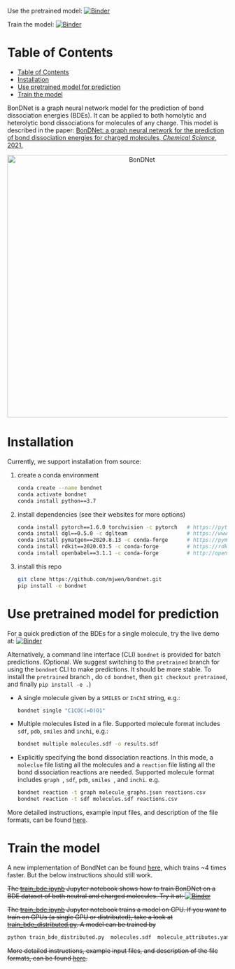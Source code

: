 Use the pretrained model:
[![Binder](https://mybinder.org/badge_logo.svg)](https://mybinder.org/v2/gh/mjwen/bondnet/pretrained?filepath=bondnet%2Fscripts%2Fpredict_binder.ipynb)

Train the model:
[![Binder](https://mybinder.org/badge_logo.svg)](https://mybinder.org/v2/gh/mjwen/bondnet/pretrained?filepath=bondnet%2Fscripts%2Ftrain_bde.ipynb)

# Table of Contents

- [Table of Contents](#table-of-contents)
- [Installation](#installation)
- [Use pretrained model for prediction](#use-pretrained-model-for-prediction)
- [Train the model](#train-the-model)

BonDNet is a graph neural network model for the prediction of bond dissociation
energies (BDEs). It can be applied to both homolytic and heterolytic bond dissociations
for molecules of any charge. This model is described in the paper:
[BonDNet: a graph neural network for the prediction of bond dissociation
energies for charged molecules, _Chemical Science_, 2021.](https://doi.org/10.1039/D0SC05251E)

<p align="center">
<img src="bondnet.png" alt="BonDNet" width="600">
</p>

# Installation

Currently, we support installation from source:

1. create a conda environment

   ```bash
   conda create --name bondnet
   conda activate bondnet
   conda install python==3.7
   ```

2. install dependencies (see their websites for more options)

   ```bash
   conda install pytorch==1.6.0 torchvision -c pytorch   # https://pytorch.org
   conda install dgl==0.5.0 -c dglteam                   # https://www.dgl.ai/pages/start.html
   conda install pymatgen==2020.8.13 -c conda-forge      # https://pymatgen.org/installation.html
   conda install rdkit==2020.03.5 -c conda-forge         # https://rdkit.org/docs/Install.html
   conda install openbabel==3.1.1 -c conda-forge         # http://openbabel.org/wiki/Category:Installation
   ```

3. install this repo
   ```bash
   git clone https://github.com/mjwen/bondnet.git
   pip install -e bondnet
   ```

# Use pretrained model for prediction

For a quick prediction of the BDEs for a single molecule, try the live demo at:
[![Binder](https://mybinder.org/badge_logo.svg)](https://mybinder.org/v2/gh/mjwen/bondnet/pretrained?filepath=bondnet%2Fscripts%2Fpredict_binder.ipynb)

Alternatively, a command line interface (CLI) `bondnet` is provided for batch predictions.
(Optional. We suggest switching to the `pretrained` branch for using the `bondnet` CLI
to make predictions. It should be more stable. To install the `pretrained` branch
, do `cd bondnet`, then `git checkout pretrained`, and finally `pip install -e .`)

- A single molecule given by a `SMILES` or `InChI` string, e.g.:

  ```bash
  bondnet single "C1COC(=O)O1"
  ```

- Multiple molecules listed in a file. Supported molecule format includes `sdf`, `pdb`, `smiles` and `inchi`, e.g.:

  ```bash
  bondnet multiple molecules.sdf -o results.sdf
  ```

- Explicitly specifying the bond dissociation reactions. In this mode, a `moleclue` file
  listing all the molecules and a `reaction` file listing all the bond dissociation
  reactions are needed. Supported molecule format includes `graph `, `sdf`, `pdb`,
  `smiles `, and `inchi`. e.g.
  ```bash
  bondnet reaction -t graph molecule_graphs.json reactions.csv
  bondnet reaction -t sdf molecules.sdf reactions.csv
  ```

More detailed instructions, example input files, and description of the file formats,
can be found [here](./bondnet/scripts/examples/predict).

# Train the model

A new implementation of BondNet can be found [here](https://github.com/mjwen/rxnrep/tree/bondnet), which trains ~4 times faster. But the below instructions should still work. 

~~The [train_bde.ipynb](./bondnet/scripts/train_bde.ipynb) Jupyter notebook shows how to train BonDNet on a BDE dataset of both neutral and charged molecules. Try it at: [![Binder](https://mybinder.org/badge_logo.svg)](https://mybinder.org/v2/gh/mjwen/bondnet/pretrained?filepath=bondnet%2Fscripts%2Ftrain_bde.ipynb)~~

~~The [train_bde.ipynb](./bondnet/scripts/train_bde.ipynb) Jupyter notebook trains a model on CPU. If you want to train on GPUs (a single GPU or distributed), take a look at [train_bde_distributed.py](./bondnet/scripts/train_bde_distributed.py). A model can be trained by~~

```bash
python train_bde_distributed.py  molecules.sdf  molecule_attributes.yaml  reactions.yaml
```

~~More detailed instructions, example input files, and description of the file formats, can be found [here](./bondnet/scripts/examples/train).~~
